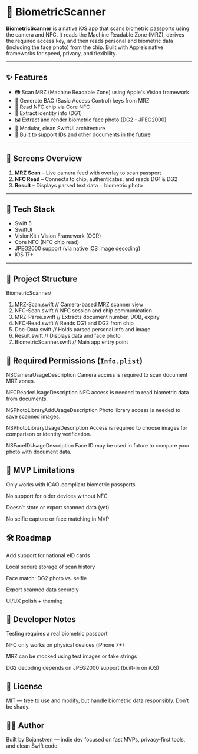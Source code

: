 # 🛂 BiometricScanner

**BiometricScanner** is a native iOS app that scans biometric passports using the camera and NFC. It reads the Machine Readable Zone (MRZ), derives the required access key, and then reads personal and biometric data (including the face photo) from the chip. Built with Apple’s native frameworks for speed, privacy, and flexibility.

---

## ✨ Features

- 📷 Scan MRZ (Machine Readable Zone) using Apple's Vision framework
- 🔐 Generate BAC (Basic Access Control) keys from MRZ
- 📡 Read NFC chip via Core NFC
- 👤 Extract identity info (DG1)
- 🖼 Extract and render biometric face photo (DG2 - JPEG2000)
- 🧱 Modular, clean SwiftUI architecture
- 🧩 Built to support IDs and other documents in the future

---

## 📸 Screens Overview

1. **MRZ Scan** – Live camera feed with overlay to scan passport
2. **NFC Read** – Connects to chip, authenticates, and reads DG1 & DG2
3. **Result** – Displays parsed text data + biometric photo

---

## 🧱 Tech Stack

- Swift 5
- SwiftUI
- VisionKit / Vision Framework (OCR)
- Core NFC (NFC chip read)
- JPEG2000 support (via native iOS image decoding)
- iOS 17+

---

## 📂 Project Structure

BiometricScanner/
1. MRZ-Scan.swift // Camera-based MRZ scanner view
2. NFC-Scan.swift // NFC session and chip communication
3. MRZ-Parse.swift // Extracts document number, DOB, expiry
4. NFC-Read.swift // Reads DG1 and DG2 from chip
5. Doc-Data.swift // Holds parsed personal info and image
6. Result.swift // Displays data and face photo
7. BiometricScanner.swift // Main app entry point


## 🔐 Required Permissions (`Info.plist`)

<key>NSCameraUsageDescription</key>
<string>Camera access is required to scan document MRZ zones.</string>

<key>NFCReaderUsageDescription</key>
<string>NFC access is needed to read biometric data from documents.</string>

<!-- Optional / future support -->
<key>NSPhotoLibraryAddUsageDescription</key>
<string>Photo library access is needed to save scanned images.</string>

<key>NSPhotoLibraryUsageDescription</key>
<string>Access is required to choose images for comparison or identity verification.</string>

<key>NSFaceIDUsageDescription</key>
<string>Face ID may be used in future to compare your photo with document data.</string>

## 🚧 MVP Limitations
Only works with ICAO-compliant biometric passports

No support for older devices without NFC

Doesn’t store or export scanned data (yet)

No selfie capture or face matching in MVP

## 🛠 Roadmap
 Add support for national eID cards

 Local secure storage of scan history

 Face match: DG2 photo vs. selfie

 Export scanned data securely

 UI/UX polish + theming

## 🧪 Developer Notes
Testing requires a real biometric passport

NFC only works on physical devices (iPhone 7+)

MRZ can be mocked using test images or fake strings

DG2 decoding depends on JPEG2000 support (built-in on iOS)

## 📄 License
MIT — free to use and modify, but handle biometric data responsibly. Don’t be shady.

## 👨‍💻 Author
Built by Bojanstven — indie dev focused on fast MVPs, privacy-first tools, and clean Swift code.
